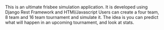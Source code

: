 This is an ultimate frisbee simulation application. It is developed using Django Rest Framework and HTMl/Javascript
Users can create a four team, 8 team and 16 team tournament and simulate it.
The idea is you can predict what will happen in an upcoming tournament, and look at stats. 
